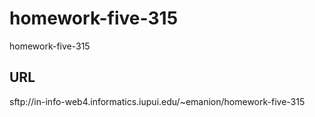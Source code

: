 # homework-five-315

homework-five-315

## URL

sftp://in-info-web4.informatics.iupui.edu/~emanion/homework-five-315
